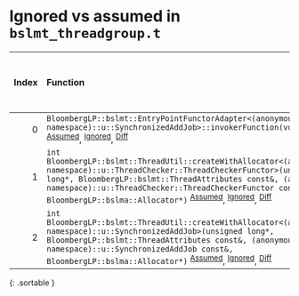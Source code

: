 # Ignored vs assumed in `bslmt_threadgroup.t`

<script src="../sorttable.js"></script>

|   Index | Function                                                                                                                                                                                                                                                                                                                                                                                             |   Difference in number of lines |   Function size difference in bytes |   Number of lines in assumed build | Number of bytes in assumed build   |   Number of lines in ignored build | Number of bytes in ignored build   |
|--------:|:-----------------------------------------------------------------------------------------------------------------------------------------------------------------------------------------------------------------------------------------------------------------------------------------------------------------------------------------------------------------------------------------------------|--------------------------------:|------------------------------------:|-----------------------------------:|:-----------------------------------|-----------------------------------:|:-----------------------------------|
|       0 | `BloombergLP::bslmt::EntryPointFunctorAdapter<(anonymous namespace)::u::SynchronizedAddJob>::invokerFunction(void*)` <sup>[Assumed](0.assume.s.txt)</sup>, <sup>[Ignored](0.none.s.txt)</sup>, <sup>[Diff](0.diff.html)</sup>                                                                                                                                                                        |                              -2 |                                 -16 |                                512 | 4,223,376                          |                                528 | 4,223,472                          |
|       1 | `int BloombergLP::bslmt::ThreadUtil::createWithAllocator<(anonymous namespace)::u::ThreadChecker::ThreadCheckerFunctor>(unsigned long*, BloombergLP::bslmt::ThreadAttributes const&, (anonymous namespace)::u::ThreadChecker::ThreadCheckerFunctor const&, BloombergLP::bslma::Allocator*)` <sup>[Assumed](1.assume.s.txt)</sup>, <sup>[Ignored](1.none.s.txt)</sup>, <sup>[Diff](1.diff.html)</sup> |                              -6 |                                 -16 |                                336 | 4,224,080                          |                                352 | 4,224,192                          |
|       2 | `int BloombergLP::bslmt::ThreadUtil::createWithAllocator<(anonymous namespace)::u::SynchronizedAddJob>(unsigned long*, BloombergLP::bslmt::ThreadAttributes const&, (anonymous namespace)::u::SynchronizedAddJob const&, BloombergLP::bslma::Allocator*)` <sup>[Assumed](2.assume.s.txt)</sup>, <sup>[Ignored](2.none.s.txt)</sup>, <sup>[Diff](2.diff.html)</sup>                                   |                              -7 |                                 -16 |                                352 | 4,223,024                          |                                368 | 4,223,104                          |
{: .sortable }

